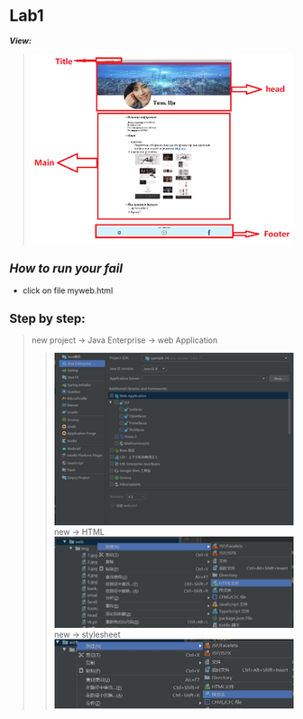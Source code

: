# Lab1
***View:***
  > ![markdown](页面分析.png)
## ***How to run your fail***
  - click on file myweb.html
## Step by step:
  > new project -> Java Enterprise -> web Application
   >> ![markdown](步骤一.jpg)
  > new -> HTML
   >> ![markdown](步骤二.jpg)
  > new -> stylesheet
   >> ![markdown](步骤三.jpg)
